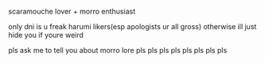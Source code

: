 scaramouche lover + morro enthusiast

only dni is u freak harumi likers(esp apologists ur all gross) otherwise ill just hide you if youre weird

pls ask me to tell you about morro lore pls pls pls pls pls pls pls pls
